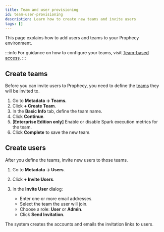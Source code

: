 ```yaml
---
title: Team and user provisioning
id: team-user-provisioning
description: Learn how to create new teams and invite users
tags: []
---
```


This page explains how to add users and teams to your Prophecy environment.

:::info
For guidance on how to configure your teams, visit [Team-based access](/administration/team-based-access).
:::

## Create teams

Before you can invite users to Prophecy, you need to define the [teams](/administration/teams-users/teams-users) they will be invited to.

1. Go to **Metadata → Teams**.
1. Click **+ Create Team**.
1. In the **Basic Info** tab, define the team name.
1. Click **Continue**.
1. **[Enterprise Edition only]** Enable or disable Spark execution metrics for the team.
1. Click **Complete** to save the new team.

## Create users

After you define the teams, invite new users to those teams.

1. Go to **Metadata → Users**.
1. Click **+ Invite Users**.
1. In the **Invite User** dialog:

   - Enter one or more email addresses.
   - Select the team the user will join.
   - Choose a role: **User** or **Admin**.
   - Click **Send Invitation**.

The system creates the accounts and emails the invitation links to users.
